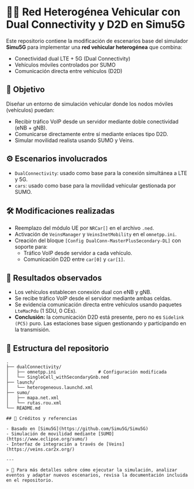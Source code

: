# 🚗📡 Red Heterogénea Vehicular con Dual Connectivity y D2D en Simu5G

Este repositorio contiene la modificación de escenarios base del simulador **Simu5G** para implementar una **red vehicular heterogénea** que combina:

- Conectividad dual LTE + 5G (Dual Connectivity)
- Vehículos móviles controlados por SUMO
- Comunicación directa entre vehículos (D2D)

## 📌 Objetivo

Diseñar un entorno de simulación vehicular donde los nodos móviles (vehículos) puedan:

- Recibir tráfico VoIP desde un servidor mediante doble conectividad (eNB + gNB).
- Comunicarse directamente entre sí mediante enlaces tipo D2D.
- Simular movilidad realista usando SUMO y Veins.

## ⚙️ Escenarios involucrados

- `DualConnectivity`: usado como base para la conexión simultánea a LTE y 5G.
- `cars`: usado como base para la movilidad vehicular gestionada por SUMO.

## 🛠️ Modificaciones realizadas

- Reemplazo del módulo UE por `NRCar[]` en el archivo `.ned`.
- Activación de `VeinsManager` y `VeinsInetMobility` en el `omnetpp.ini`.
- Creación del bloque `[Config DualConn-MasterPlusSecondary-DL]` con soporte para:
  - Tráfico VoIP desde servidor a cada vehículo.
  - Comunicación D2D entre `car[0]` y `car[1]`.

## 🧪 Resultados observados

- Los vehículos establecen conexión dual con eNB y gNB.
- Se recibe tráfico VoIP desde el servidor mediante ambas celdas.
- Se evidencia comunicación directa entre vehículos usando paquetes `LteMacPdu` (1 SDU, 0 CEs).
- **Conclusión:** la comunicación D2D está presente, pero no es `Sidelink (PC5)` puro. Las estaciones base siguen gestionando y participando en la transmisión.

## 📂 Estructura del repositorio
```text
.
├── dualConnectivity/
│   ├── omnetpp.ini                # Configuración modificada
│   └── SingleCell_withSecondaryGnb.ned
├── launch/
│   └── heterogeneous.launchd.xml
├── sumo/
│   ├── mapa.net.xml
│   └── rutas.rou.xml
└── README.md

## 🧠 Créditos y referencias

- Basado en [Simu5G](https://github.com/Simu5G/Simu5G)
- Simulación de movilidad mediante [SUMO](https://www.eclipse.org/sumo/)
- Interfaz de integración a través de [Veins](https://veins.car2x.org/)

---

> 💬 Para más detalles sobre cómo ejecutar la simulación, analizar eventos y adaptar nuevos escenarios, revisa la documentación incluida en el repositorio.

